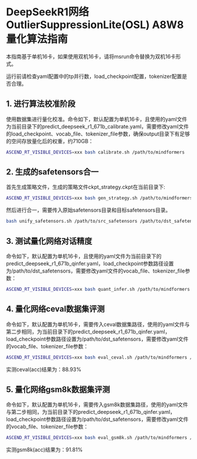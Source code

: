 # DeepSeekR1网络OutlierSuppressionLite(OSL) A8W8量化算法指南

本指南基于单机16卡，如果使用双机16卡，请将msrun命令替换为双机16卡形式。

运行前请检查yaml配置中的tp并行数，load_checkpoint配置，tokenizer配置是否合理。

## 1. 进行算法校准阶段

使用数据集进行量化校准。命令如下，默认配置为单机16卡，且使用的yaml文件为当前目录下的predict_deepseek_r1_671b_calibrate.yaml，需要修改yaml文件的load_checkpoint、vocab_file、tokenizer_file参数，确保output目录下有足够的空间存放量化后的权重，约710GB：

```bash
ASCEND_RT_VISIBLE_DEVICES=xxx bash calibrate.sh /path/to/mindformers
```

## 2. 生成的safetensors合一

首先生成策略文件，生成的策略文件ckpt_strategy.ckpt在当前目录下:

```bash
ASCEND_RT_VISIBLE_DEVICES=xxx bash gen_strategy.sh /path/to/mindformers
```

然后进行合一，需要传入原始safetensors目录和目标safetensors目录。

```bash
bash unify_safetensors.sh /path/to/src_safetensors /path/to/dst_safetensors
```

## 3. 测试量化网络对话精度

命令如下，默认配置为单机16卡，且使用的yaml文件为当前目录下的predict_deepseek_r1_671b_qinfer.yaml，load_checkpoint参数路径设置为/path/to/dst_safetensors，需要修改yaml文件的vocab_file、tokenizer_file参数：

```bash
ASCEND_RT_VISIBLE_DEVICES=xxx bash quant_infer.sh /path/to/mindformers
```

## 4. 量化网络ceval数据集评测

命令如下，默认配置为单机16卡，需要传入ceval数据集路径，使用的yaml文件与第二步相同，为当前目录下的predict_deepseek_r1_671b_qinfer.yaml，load_checkpoint参数路径设置为/path/to/dst_safetensors，需要修改yaml文件的vocab_file、tokenizer_file参数：

```bash
ASCEND_RT_VISIBLE_DEVICES=xxx bash eval_ceval.sh /path/to/mindformers /path/to/ceval_dataset_path
```

实测ceval(acc)结果为：88.93%

## 5. 量化网络gsm8k数据集评测

命令如下，默认配置为单机16卡，需要传入gsm8k数据集路径，使用的yaml文件与第二步相同，为当前目录下的predict_deepseek_r1_671b_qinfer.yaml，load_checkpoint参数路径设置为/path/to/dst_safetensors，需要修改yaml文件的vocab_file、tokenizer_file参数：

```bash
ASCEND_RT_VISIBLE_DEVICES=xxx bash eval_gsm8k.sh /path/to/mindformers /path/to/ceval_dataset_path
```

实测gsm8k(acc)结果为：91.81%
